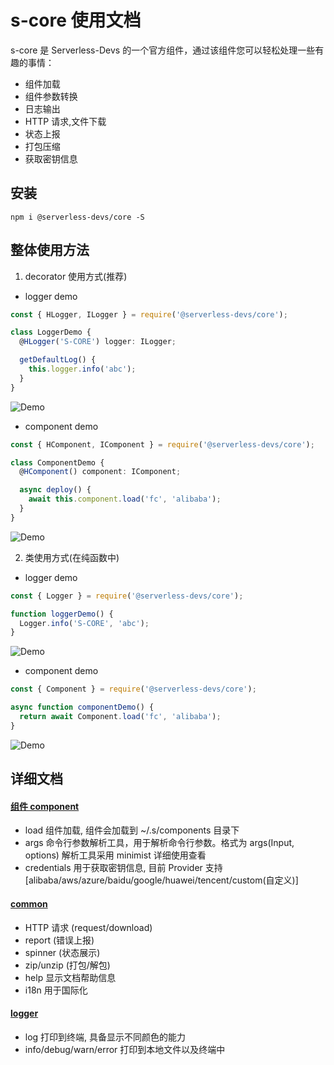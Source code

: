 # s-core 使用文档

s-core 是 Serverless-Devs 的一个官方组件，通过该组件您可以轻松处理一些有趣的事情：

- 组件加载
- 组件参数转换
- 日志输出
- HTTP 请求,文件下载
- 状态上报
- 打包压缩
- 获取密钥信息

## 安装

```
npm i @serverless-devs/core -S
```

## 整体使用方法

1. decorator 使用方式(推荐)

- logger demo

```typescript
const { HLogger, ILogger } = require('@serverless-devs/core');

class LoggerDemo {
  @HLogger('S-CORE') logger: ILogger;

  getDefaultLog() {
    this.logger.info('abc');
  }
}
```

![Demo](https://img.alicdn.com/imgextra/i2/O1CN01spuqbA1Lz2sIWL99t_!!6000000001369-1-tps-435-61.gif)

- component demo

```typescript
const { HComponent, IComponent } = require('@serverless-devs/core');

class ComponentDemo {
  @HComponent() component: IComponent;

  async deploy() {
    await this.component.load('fc', 'alibaba');
  }
}
```

![Demo](https://img.alicdn.com/imgextra/i4/O1CN010qLFzh1ukOlBB30UT_!!6000000006075-1-tps-1215-401.gif)

2. 类使用方式(在纯函数中)

- logger demo

```typescript
const { Logger } = require('@serverless-devs/core');

function loggerDemo() {
  Logger.info('S-CORE', 'abc');
}
```

![Demo](https://img.alicdn.com/imgextra/i2/O1CN01spuqbA1Lz2sIWL99t_!!6000000001369-1-tps-435-61.gif)

- component demo

```typescript
const { Component } = require('@serverless-devs/core');

async function componentDemo() {
  return await Component.load('fc', 'alibaba');
}
```

![Demo](https://img.alicdn.com/imgextra/i4/O1CN010qLFzh1ukOlBB30UT_!!6000000006075-1-tps-1215-401.gif)

## 详细文档

#### [组件 component ](https://github.com/Serverless-Devs/s-core/blob/develop/packages/core/docs/component.md)

- load 组件加载, 组件会加载到 ~/.s/components 目录下
- args 命令行参数解析工具，用于解析命令行参数。格式为 args(Input, options) 解析工具采用 minimist 详细使用查看
- credentials 用于获取密钥信息, 目前 Provider 支持 [alibaba/aws/azure/baidu/google/huawei/tencent/custom(自定义)]

#### [common](https://github.com/Serverless-Devs/s-core/blob/develop/packages/core/docs/common.md)

- HTTP 请求 (request/download)
- report (错误上报)
- spinner (状态展示)
- zip/unzip (打包/解包)
- help 显示文档帮助信息
- i18n 用于国际化

#### [logger](https://github.com/Serverless-Devs/s-core/blob/develop/packages/core/docs/logger.md)

- log 打印到终端, 具备显示不同颜色的能力
- info/debug/warn/error 打印到本地文件以及终端中
